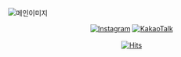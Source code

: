 ![메인이미지](https://github.com/user-attachments/assets/89217473-7928-4ee8-9b95-439ab2b8e879)

<div align="center">

<!-- [![YouTube](https://img.shields.io/badge/YouTube-FF0000?style=flat-square&logo=YouTube&logoColor=white&link=https://www.youtube.com/channel/UCBjYErlHCG0vfcdDmaeOIxQ)](https://www.youtube.com/channel/UCBjYErlHCG0vfcdDmaeOIxQ) -->
<!-- [![Gmail](https://img.shields.io/badge/Gmail-D14836?style=flat-square&logo=gmail&logoColor=white&link=https://www.Gmail.com/gdsc_hongik/)](https://www.Gmail.com/gdsc_hongik/) -->

[![Instagram](https://img.shields.io/badge/instagram-E4405F?style=flat-square&logo=Instagram&logoColor=white&link=https://www.instagram.com/gdsc_hongik/)](https://www.instagram.com/gdsc_hongik/)
[![KakaoTalk](https://img.shields.io/badge/KakaoTalk-FFCD00?style=flat-square&logo=KakaoTalk&logoColor=white&link=https://pf.kakao.com/_cfdZxj)](https://pf.kakao.com/_cfdZxj)
<br/><br/>
[![Hits](https://hits.seeyoufarm.com/api/count/incr/badge.svg?url=https%3A%2F%2Fgithub.com%2FGDSC-Hongik&count_bg=%2379C83D&title_bg=%23555555&icon=&icon_color=%23E7E7E7&title=hits&edge_flat=false)](https://hits.seeyoufarm.com)

</div>

<br/><br/>
